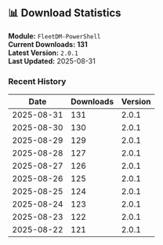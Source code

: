 ## 📊 Download Statistics

**Module:** `FleetDM-PowerShell`  
**Current Downloads:** **131**  
**Latest Version:** `2.0.1`  
**Last Updated:** 2025-08-31

### Recent History

| Date | Downloads | Version |
|------|-----------|---------|
| 2025-08-31 | 131 | 2.0.1 |
| 2025-08-30 | 130 | 2.0.1 |
| 2025-08-29 | 129 | 2.0.1 |
| 2025-08-28 | 127 | 2.0.1 |
| 2025-08-27 | 126 | 2.0.1 |
| 2025-08-26 | 125 | 2.0.1 |
| 2025-08-25 | 124 | 2.0.1 |
| 2025-08-24 | 123 | 2.0.1 |
| 2025-08-23 | 122 | 2.0.1 |
| 2025-08-22 | 121 | 2.0.1 |
